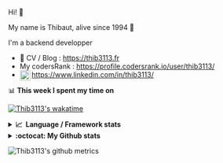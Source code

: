 Hi! 👋

My name is Thibaut, alive since 1994 🍷

I'm a backend developper

-   📝 CV / Blog : https://thib3113.fr
-   My codersRank : https://profile.codersrank.io/user/thib3113/
-   <a href="https://www.linkedin.com/in/thib3113/"><img align="left" alt="Thib3113's Linkedin" width="21px" src="https://raw.githubusercontent.com/peterthehan/peterthehan/master/assets/linkedin.svg" /></a> https://www.linkedin.com/in/thib3113/

📊 **This week I spent my time on**

[![Thib3113's wakatime](https://github-readme-stats.vercel.app/api/wakatime?username=thib3113&layout=default&theme=dracula&langs_count=6&hide_title=true&hide_border=true)](https://wakatime.com/@thib3113)

<details>
  <summary><b>📈&nbsp;&nbsp;Language&nbsp;/&nbsp;Framework stats</b></summary>
  <br/>  
  <a href='https://profile.codersrank.io/user/thib3113/'>
  <img src='http://cr-skills-chart-widget.azurewebsites.net/api/api?username=thib3113&padding=30&skills=php,batchfile,javascript,less,mysql,reactjs,scss,shell,typescript,vue'>
  </a>
</details>

<details>
  <summary><b>:octocat: My Github stats</b></summary>
  <br/>  
  
  <img src="https://github-readme-stats.vercel.app/api?username=thib3113&theme=dracula&show_icons=true&" alt="Thib3113's GitHub stats" />

<!--START_SECTION:activity-->

1. 🎉 Merged PR [#186](https://github.com/thib3113/unifi-client/pull/186) in [thib3113/unifi-client](https://github.com/thib3113/unifi-client)
2. 🎉 Merged PR [#183](https://github.com/thib3113/unifi-client/pull/183) in [thib3113/unifi-client](https://github.com/thib3113/unifi-client)
3. 🎉 Merged PR [#185](https://github.com/thib3113/unifi-client/pull/185) in [thib3113/unifi-client](https://github.com/thib3113/unifi-client)
4. 🎉 Merged PR [#184](https://github.com/thib3113/unifi-client/pull/184) in [thib3113/unifi-client](https://github.com/thib3113/unifi-client)
5. 🎉 Merged PR [#182](https://github.com/thib3113/unifi-client/pull/182) in [thib3113/unifi-client](https://github.com/thib3113/unifi-client)
 <!--END_SECTION:activity-->

</details>

![Thib3113's github metrics](https://gist.githubusercontent.com/thib3113/83a96e16f8bca103f1b0e376186c66ec/raw/github-metrics.svg)
